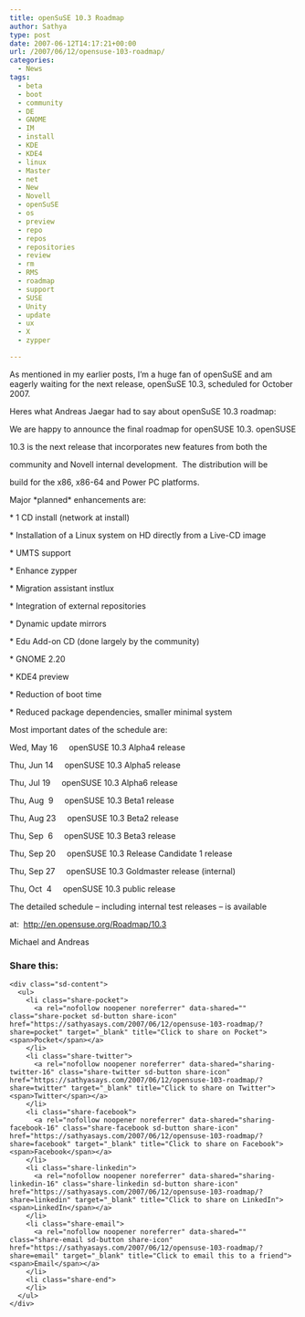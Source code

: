```yaml
---
title: openSuSE 10.3 Roadmap
author: Sathya
type: post
date: 2007-06-12T14:17:21+00:00
url: /2007/06/12/opensuse-103-roadmap/
categories:
  - News
tags:
  - beta
  - boot
  - community
  - DE
  - GNOME
  - IM
  - install
  - KDE
  - KDE4
  - linux
  - Master
  - net
  - New
  - Novell
  - openSuSE
  - os
  - preview
  - repo
  - repos
  - repositories
  - review
  - rm
  - RMS
  - roadmap
  - support
  - SUSE
  - Unity
  - update
  - ux
  - X
  - zypper

---
```

As mentioned in my earlier posts, I&#8217;m a huge fan of openSuSE and am eagerly waiting for the next release, openSuSE 10.3, scheduled for October 2007.

Heres what Andreas Jaegar had to say about openSuSE 10.3 roadmap:

We are happy to announce the final roadmap for openSUSE 10.3. openSUSE
  
10.3 is the next release that incorporates new features from both the
  
community and Novell internal development.  The distribution will be
  
build for the x86, x86-64 and Power PC platforms.

Major \*planned\* enhancements are:

* 1 CD install (network at install)
  
* Installation of a Linux system on HD directly from a Live-CD image
  
* UMTS support
  
* Enhance zypper
  
* Migration assistant instlux
  
* Integration of external repositories
  
* Dynamic update mirrors
  
* Edu Add-on CD (done largely by the community)
  
* GNOME 2.20
  
* KDE4 preview
  
* Reduction of boot time
  
* Reduced package dependencies, smaller minimal system

Most important dates of the schedule are:
  
Wed, May 16     openSUSE 10.3 Alpha4 release
  
Thu, Jun 14     openSUSE 10.3 Alpha5 release
  
Thu, Jul 19     openSUSE 10.3 Alpha6 release
  
Thu, Aug  9     openSUSE 10.3 Beta1 release
  
Thu, Aug 23     openSUSE 10.3 Beta2 release
  
Thu, Sep  6     openSUSE 10.3 Beta3 release
  
Thu, Sep 20     openSUSE 10.3 Release Candidate 1 release
  
Thu, Sep 27     openSUSE 10.3 Goldmaster release (internal)
  
Thu, Oct  4     openSUSE 10.3 public release

The detailed schedule &#8211; including internal test releases &#8211; is available
  
at:  <a href="http://en.opensuse.org/Roadmap/10.3" rel="nofollow">http://en.opensuse.org/Roadmap/10.3</a>

Michael and Andreas

<div class="sharedaddy sd-sharing-enabled">
  <div class="robots-nocontent sd-block sd-social sd-social-icon-text sd-sharing">
    <h3 class="sd-title">
      Share this:
    </h3>
    
    <div class="sd-content">
      <ul>
        <li class="share-pocket">
          <a rel="nofollow noopener noreferrer" data-shared="" class="share-pocket sd-button share-icon" href="https://sathyasays.com/2007/06/12/opensuse-103-roadmap/?share=pocket" target="_blank" title="Click to share on Pocket"><span>Pocket</span></a>
        </li>
        <li class="share-twitter">
          <a rel="nofollow noopener noreferrer" data-shared="sharing-twitter-16" class="share-twitter sd-button share-icon" href="https://sathyasays.com/2007/06/12/opensuse-103-roadmap/?share=twitter" target="_blank" title="Click to share on Twitter"><span>Twitter</span></a>
        </li>
        <li class="share-facebook">
          <a rel="nofollow noopener noreferrer" data-shared="sharing-facebook-16" class="share-facebook sd-button share-icon" href="https://sathyasays.com/2007/06/12/opensuse-103-roadmap/?share=facebook" target="_blank" title="Click to share on Facebook"><span>Facebook</span></a>
        </li>
        <li class="share-linkedin">
          <a rel="nofollow noopener noreferrer" data-shared="sharing-linkedin-16" class="share-linkedin sd-button share-icon" href="https://sathyasays.com/2007/06/12/opensuse-103-roadmap/?share=linkedin" target="_blank" title="Click to share on LinkedIn"><span>LinkedIn</span></a>
        </li>
        <li class="share-email">
          <a rel="nofollow noopener noreferrer" data-shared="" class="share-email sd-button share-icon" href="https://sathyasays.com/2007/06/12/opensuse-103-roadmap/?share=email" target="_blank" title="Click to email this to a friend"><span>Email</span></a>
        </li>
        <li class="share-end">
        </li>
      </ul>
    </div>
  </div>
</div>